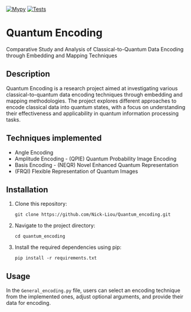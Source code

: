 [![Mypy](https://github.com/Nick-Liou/Quantum_encoding/actions/workflows/mypy.yml/badge.svg)](https://github.com/Nick-Liou/Quantum_encoding/actions/workflows/mypy.yml)
[![Tests](https://github.com/Nick-Liou/Quantum_encoding/actions/workflows/pytest.yml/badge.svg)](https://github.com/Nick-Liou/Quantum_encoding/actions/workflows/pytest.yml)
# Quantum Encoding
Comparative Study and Analysis of Classical-to-Quantum Data Encoding through Embedding and Mapping Techniques
<!-- Comparative Analysis of Classical-to-Quantum Mapping Techniques in Data Encoding -->

## Description

Quantum Encoding is a research project aimed at investigating various classical-to-quantum data encoding techniques through embedding and mapping methodologies. The project explores different approaches to encode classical data into quantum states, with a focus on understanding their effectiveness and applicability in quantum information processing tasks.

## Techniques implemented
<!-- - Qubit Lattice -->
- Angle Encoding
- Amplitude Encoding - (QPIE) Quantum Probability Image Encoding  
- Basis Encoding - (NEQR) Novel Enhanced Quantum Representation 
- (FRQI) Flexible Representation of Quantum Images 

<!-- ## Techniques to be implemented
- Quantum Associative Memory
- Displacement Encoding
- IQP Encoding
- QAOA Encoding
- Squeezing Encoding
- Hybrid Encodings -->


## Installation

1. Clone this repository:   
    ```
    git clone https://github.com/Nick-Liou/Quantum_encoding.git
    ```
2. Navigate to the project directory:   
    ```
    cd quantum_encoding
    ```
3. Install the required dependencies using pip:
    ```
    pip install -r requirements.txt
    ```
<!-- Use  "pipreqs" to auto generate the requirements  -->
<!-- mypy --ignore-missing-imports --explicit-package-bases  . -->

## Usage

In the `General_encoding.py` file, users can select an encoding technique from the implemented ones, adjust optional arguments, and provide their data for encoding.

